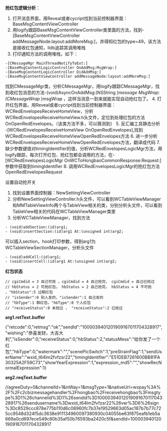 

**抢红包逻辑分析**：

1. 打开消息界面，用Reveal或者cycript找到当前控制器界面：BaseMsgContentViewController
2. 用logify跟踪BaseMsgContentViewController类里面的方法，找到-[BaseMsgContentViewController addMessageNode:layout:addMoreMsg:]，并得知红包的type=49，该方法是接收红包通知，lldb追踪其调用堆栈
3. 打印通知方法的调用堆栈，如下：
```
-[CMessageMgr MainThreadNotifyToExt:]
-[BaseMsgContentLogicController OnAddMsg:MsgWrap:]
-[BaseMsgContentLogicController DidAddMsg:]
-[BaseMsgContentViewController addMessageNode:layout:addMoreMsg:]
```
找到CMessageMgr类，分析CMessageMgr，用logify跟踪CMessageMgr，找到收红包消息的方法-(void)AsyncOnAddMsg:(NSString *)message MsgWrap:(CMessageWrap* )msgWrap ，这样当消息一到来就能实现自动抢红包了。
4. 打开红包界面，用Reveal或者cycript找到当前控制器界面：WCRedEnvelopesReceiveHomeView，分析WCRedEnvelopesReceiveHomeView.h头文件，定位到处理红包的方法OnOpenRedEnvelopes。（该类方法不多，可以猜测到）
5. 反汇编工具静态分析 -[WCRedEnvelopesReceiveHomeView OnOpenRedEnvelopes],找到WCRedEnvelopesReceiveHomeViewOpenRedEnvelopes方法
6. 进一步分析WCRedEnvelopesReceiveHomeViewOpenRedEnvelopes方法，翻译成代码
7. 缺少参数键值对timingIdentifier的值，分析WCRedEnvelopesLogicMgr方法，用logify跟踪，每次打开红包、抢红包都会调用的方法，在-[WCRedEnvelopesLogicMgr OnWCToHongbaoCommonResponse:Request:]参数中获取到timingIdentifier
8. 调用WCRedEnvelopesLogicMgr的抢红包方法OpenRedEnvelopesRequest

设置自动抢开关
1. 找到设置界面控制器：NewSettingViewController
2. 分析NewSettingViewController.h头文件，可以看到WCTableViewManager和MMTableViewInfo两个与TableView相关的类，分别分析头文件，可以看到TableView相关的代码在WCTableViewManager类里
3. 分析WCTableViewManager，找到方法
```
- (void)addSection:(id)arg1;
- (void)insertSection:(id)arg1 At:(unsigned int)arg2;
```
可以插入section，hook打印参数，得到arg1为WCTableViewSectionManager，分析头文件
```
- (void)addCell:(id)arg1;
- (void)insertCell:(id)arg1 At:(unsigned int)arg2;
```

**红包状态**
```
// cgiCmdid = 3 自己可抢 ，cgiCmdid = 4 自己抢完， cgiCmdid = 自己已抢过
// hbStatus = 2 可抢红包， hbStatus = 2 自己抢完， hbStatus = 4 不可抢 ，"hbStatus":5 过期红包
// "isSender":0 别人发的，"isSender":1 自己发的
// "hbType":1 群红包，"hbType":0 个人红包
// "receiveStatus":0 未抢过 ， "receiveStatus":2 已抢过
```


**arg1.retText.buffer**

{"retcode":0,"retmsg":"ok","sendId":"1000039401201909167011704328917","wishing":"恭喜发财，大吉大利","isSender":0,"receiveStatus":0,"hbStatus":2,"statusMess":"给你发了一个红包","hbType":0,"watermark":"","scenePicSwitch":1,"preStrainFlag":1,"sendUserName":"wxid_t64lm2fvfzsr22","timingIdentifier":"E51DEB7261600BB81FA30325A2F59C73","showYearExpression":1,"expression_md5":"","showRecNormalExpression":1}

**arg2.reqText.buffer**

//agreeDuty=0&channelId=1&inWay=1&msgType=1&nativeUrl=wxpay%3A%2F%2Fc2cbizmessagehandler%2Fhongbao%2Freceivehongbao%3Fmsgtype%3D1%26channelid%3D1%26sendid%3D1000039401201909167011704328917%26sendusername%3Dwxid_t64lm2fvfzsr22%26ver%3D6%26sign%3Dc8529ccc878e775b110d6c08960fc7b37e19529663d05ac187b7b77c725cc9548d324f5dc3638e911134960097380930c04055be63f875eafb1eb5a669a0cd697ece549c80b35af50b76593ba2420c5f&sendId=1000039401201909167011704328917


